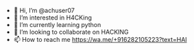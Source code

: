 - 🗿 Hi, I’m @achuser07
- 👀 I’m interested in H4CKing
- 🌱 I’m currently learning python 
- 💞️ I’m looking to collaborate on HACKING 
- 📫 How to reach me https://wa.me/+916282105223?text=HAI

<!---
achuser07/achuser07 is a ✨ special ✨ repository because its `README.md` (this file) appears on your GitHub profile.
You can click the Preview link to take a look at your changes.
--->
